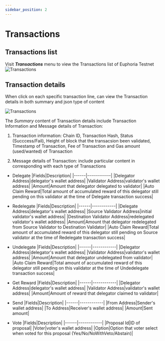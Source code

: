 ```yaml
---
sidebar_position: 2
---
```


# Transactions

## Transactions list

Visit **_Transactions_** menu to view the Transactions list of Euphoria Testnet
![Transactions](/img/aurascan/Transactions_list.png)

## Transaction details

When click on each specific transaction line, can view the Transaction details in both summary and json type of content

![Transactions](/img/aurascan/Transaction_details.png)

The *Summary* content of Transaction details include Transaction Information and Message details of Transaction:

1. Transaction information: Chain ID, Transaction Hash, Status (Succcess/Fail), Height of block that the transacsion been validated, Timestamp of Transaction, Fee of Transaction and Gas amount (used/wanted) of Transaction

2. Message details of Transaction: include particular content in corresponding with each type of Transactions
+ Delegate
|Fields|Description|
|------|------------|
|Delegator Address|delegator's wallet address|
|Validator Address|validator's wallet address|
|Amount|Amount that delegator delegated to validator|
|Auto Claim Reward|Total amount of accumulated reward of this delegator still pending on this validator at the time of Delegate transaction success|

+ Redelegate
|Fields|Description|
|------|------------|
|Delegate Address|delegator's wallet address|
|Source Validator Address|initial validator's wallet address|
|Destination Validator Address|redelegated validator's wallet address|
|Amount|Amount that delegator redelegated from Source Validator to Destination Validator|
|Auto Claim Reward|Total amount of accumulated reward of this delegator still pending on Source validator at the time of Redelegate transaction success|

+ Undelegate
|Fields|Description|
|------|------------|
|Delegator Address|delegator's wallet address|
|Validator Address|validator's wallet address|
|Amount|Amount that delegator undelegated from validator|
|Auto Claim Reward|Total amount of accumulated reward of this delegator still pending on this validator at the time of Undedelegate transaction success|

+ Get Reward
|Fields|Description|
|------|------------|
|Delegator Address|delegator's wallet address|
|Validator Address|validator's wallet address|
|Amount|Amount of reward that delegator claimed to validator|

+ Send
|Fields|Description|
|------|------------|
|From Address|Sender's wallet address|
|To Address|Receiver's wallet address|
|Amount|Sent amount|

+ Vote
|Fields|Description|
|------|------------|
|Proposal Id|ID of proposal|
|Voter|voter's wallet address|
|Option|Option that voter select when voted for this proposal (Yes/No/NoWithVeto/Abstain)|	